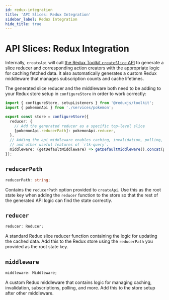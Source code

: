 ```yaml
---
id: redux-integration
title: 'API Slices: Redux Integration'
sidebar_label: Redux Integration
hide_title: true
---
```


# API Slices: Redux Integration

Internally, `createApi` will call [the Redux Toolkit `createSlice` API](https://redux-toolkit.js.org/api/createSlice) to generate a slice reducer and corresponding action creators with the appropriate logic for caching fetched data. It also automatically generates a custom Redux middleware that manages subscription counts and cache lifetimes.

The generated slice reducer and the middleware both need to be adding to your Redux store setup in `configureStore` in order to work correctly:

```ts title="src/store.ts"
import { configureStore, setupListeners } from '@reduxjs/toolkit';
import { pokemonApi } from './services/pokemon';

export const store = configureStore({
  reducer: {
    // Add the generated reducer as a specific top-level slice
    [pokemonApi.reducerPath]: pokemonApi.reducer,
  },
  // Adding the api middleware enables caching, invalidation, polling,
  // and other useful features of `rtk-query`.
  middleware: (getDefaultMiddleware) => getDefaultMiddleware().concat(pokemonApi.middleware),
});
```

## `reducerPath`

```ts
reducerPath: string;
```

Contains the `reducerPath` option provided to `createApi`. Use this as the root state key when adding the `reducer` function to the store so that the rest of the generated API logic can find the state correctly.

## `reducer`

```ts
reducer: Reducer;
```

A standard Redux slice reducer function containing the logic for updating the cached data. Add this to the Redux store using the `reducerPath` you provided as the root state key.

## `middleware`

```ts
middleware: Middleware;
```

A custom Redux middleware that contains logic for managing caching, invalidation, subscriptions, polling, and more. Add this to the store setup after other middleware.
